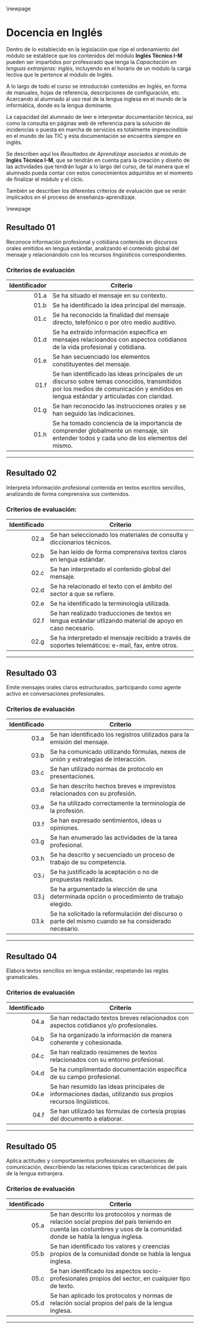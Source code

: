 \newpage
# Docencia en Inglés

Dentro de lo establecido en la legislación que rige el ordenamiento del módulo se establece que los contenidos del módulo **Inglés Técnico I-M** pueden ser impartidos por profesorado que tenga la *Capacitación en lenguas extranjeras: inglés*, incluyendo en el horario de un módulo la carga lectiva que le pertence al módulo de Inglés. 

A lo largo de todo el curso se introducirán contenidos en Inglés, en forma de manuales, hojas de referencia, descripciones de configuración, etc. Acercando al alumnado al uso real de la lengua inglesa en el mundo de la informática, donde es la lengua dominante.

La capacidad del alumnado de leer e interpretar documentación técnica, así como la consulta en páginas web de referencia para la solución de incidencias o puesta en marcha de servicios es totalmente imprescindible en el mundo de las TIC y esta documentación se encuentra siempre en inglés.

Se describen aquí los *Resultados de Aprendizaje* asociados al módulo de  **Inglés Técnico I-M**, que se tendrán en cuenta para la creación y diseño de las actividades que tendrán lugar a lo largo del curso, de tal manera que el alumnado pueda contar con estos conocimientos adquiridos en el momento de finalizar el módulo y el ciclo. 

También se describen los diferentes criterios de evaluación que se verán implicados en el proceso de enseñanza-aprendizaje.

\newpage
## Resultado 01

Reconoce información profesional y cotidiana contenida en discursos orales emitidos en lengua estándar, analizando el contenido global del mensaje y relacionándolo con los recursos lingüísticos correspondientes.

### Criterios de evaluación

| Identificador | Criterio                                                                |
| -:    | -----------                                                             |
| 01.a  | Se ha situado el mensaje en su contexto.|
| 01.b  | Se ha identificado la idea principal del mensaje.|
| 01.c  | Se ha reconocido la finalidad del mensaje directo, telefónico o por otro medio auditivo.|
| 01.d  | Se ha extraído información específica en mensajes relacioandos con aspectos cotidianos de la vida profesional y cotidiana.|
| 01.e  | Se han secuenciado los elementos constituyentes del mensaje.|
| 01.f  | Se han identificado las ideas principales de un discurso sobre temas conocidos, transmitidos por los medios de comunicación y emitidos en lengua estándar y articuladas con claridad.|
| 01.g  | Se han reconocido las instrucciones orales y se han seguido las indicaciones.|
| 01.h  | Se ha tomado conciencia de la importancia de comprender globalmente un mensaje, sin entender todos y cada uno de los elementos del mismo.|

---

## Resultado 02

Interpreta información profesional contenida en textos escritos sencillos, analizando de forma comprensiva sus contenidos.

### Criterios de evaluación:
| Identificado | Criterio                                                                                                            |
| -:           | --------                                                                                                            |
| 02.a         |  Se han seleccionado los materiales de consulta y diccionarios técnicos.    |
| 02.b         |  Se han leído de forma comprensiva textos claros en lengua estándar.|
| 02.c         |  Se han interpretado el contenido global del mensaje.|
| 02.d         |  Se ha relacionado el texto con el ámbito del sector a que se refiere.|
| 02.e         |  Se ha identificado la terminología utilizada.|
| 02.f         |  Se han realizado traducciones de textos en lengua estándar utlizando material de apoyo en caso necesario.|
| 02.g         |  Se ha interpretado el mensaje recibido a través de soportes telemáticos: e-mail, fax, entre otros.|

---

## Resultado 03

Emite mensajes orales claros estructurados, participando como agente activo en conversaciones profesionales.

### Criterios de evaluación

| Identificado | Criterio                                                                                |
| -:           | --------                                                                                |
| 03.a         | Se han identificado los registros utilizados para la emisión del mensaje.|
| 03.b         | Se ha comunicado utilizando fórmulas, nexos de unión y estrategias de interacción.|
| 03.c         | Se han utilizado normas de protocolo en presentaciones.|
| 03.d         | Se han descrito hechos breves e imprevistos relacionados con su profesión.|
| 03.e         | Se ha utilizado correctamente la terminología de la profesión.|
| 03.f         | Se han expresado sentimientos, ideas u opiniones. |
| 03.g         | Se han enumerado las actividades de la tarea profesional.|
| 03.h         | Se ha descrito y secuenciado un proceso de trabajo de su competencia.|
| 03.i         | Se ha justificado la aceptación o no de propuestas realizadas.|
| 03.j         | Se ha argumentado la elección de una determinada opción o procedimiento de trabajo elegido.|
| 03.k         | Se ha solicitado la reformulación del discurso o parte del mismo cuando se ha considerado necesario. | 

---

## Resultado 04

Elabora textos sencillos en lengua estándar, respetando las reglas gramaticales.

### Criterios de evaluación

| Identificado | Criterio                                                                                                        |
| -:           | --------                                                                                                        |
| 04.a         | Se han redactado textos breves relacionados con aspectos cotidianos y/o profesionales.|
| 04.b         | Se ha organizado la información de manera coherente y cohesionada.|
| 04.c         | Se han realizado resúmenes de textos relacionados con su entorno profesional.|
| 04.d         | Se ha cumplimentado documentación específica de su campo profesional.|
| 04.e         | Se han resumido las ideas principales de informaciones dadas, utilizando sus propios recursos lingüísticos.|
| 04.f         | Se han utilizado las fórmulas de cortesía propias del documento a elaborar.|

---

## Resultado 05

Aplica actitudes y comportamientos profesionales en situaciones de comunicación, describiendo las relaciones típicas características del país de la lengua extranjera.

### Criterios de evaluación

| Identificado | Criterio                                                                                                            |
| -:           | --------                                                                                                            |
| 05.a         | Se han descrito los protocolos y normas de relación social propios del país teniendo en cuenta las costumbres y usos de la comunidad donde se habla la lengua inglesa. |
| 05.b         | Se han identificado los valores y creencias propios de la comunidad donde se habla la lengua inglesa. |
| 05.c         | Se han identificado los aspectos socio-profesionales propios del sector, en cualquier tipo de texto. |
| 05.d         | Se han aplicado los protocolos y normas de relación social propios del país de la lengua inglesa. |

---
